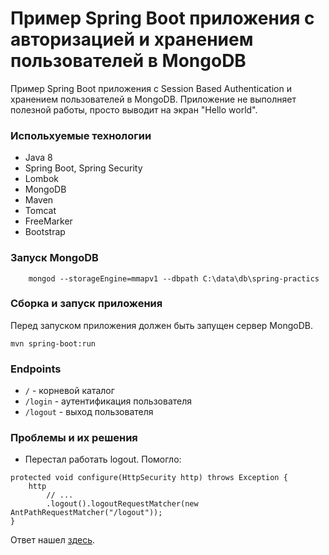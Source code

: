 # Пример Spring Boot приложения с авторизацией и хранением пользователей в MongoDB

Пример Spring Boot приложения с Session Based Authentication  и хранением пользователей в MongoDB.
Приложение не выполняет полезной работы, просто выводит на экран "Hello world".

### Испольхуемые технологии

* Java 8
* Spring Boot, Spring Security
* Lombok
* MongoDB
* Maven
* Tomcat
* FreeMarker
* Bootstrap

### Запуск MongoDB

`    mongod --storageEngine=mmapv1 --dbpath C:\data\db\spring-practics`

### Сборка и запуск приложения

Перед запуском приложения должен быть запущен сервер MongoDB.

`mvn spring-boot:run`

### Endpoints
* `/` - корневой каталог
* `/login` - аутентификация пользователя
* `/logout` - выход пользователя

### Проблемы и их решения

* Перестал работать logout. Помогло:
```
protected void configure(HttpSecurity http) throws Exception {
    http
        // ...
        .logout().logoutRequestMatcher(new AntPathRequestMatcher("/logout"));
}
```
Ответ нашел <a href="https://issue.life/questions/43598628">здесь</a>.